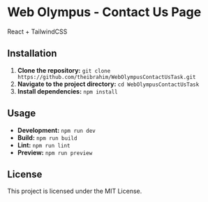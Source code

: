 # Web Olympus - Contact Us Page

React + TailwindCSS
## Installation
1. **Clone the repository:** `git clone https://github.com/theibrahim/WebOlympusContactUsTask.git`
2. **Navigate to the project directory:** `cd WebOlympusContactUsTask`
3. **Install dependencies:** `npm install`

## Usage
- **Development:** `npm run dev`
- **Build:** `npm run build`
- **Lint:** `npm run lint`
- **Preview:** `npm run preview`

## License
This project is licensed under the MIT License.
